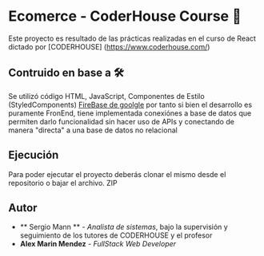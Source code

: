 # Ecomerce - CoderHouse Course 🚀

Este proyecto es resultado de las prácticas realizadas en el curso de React dictado por [CODERHOUSE] (https://www.coderhouse.com/)


## Contruido en base a  🛠️

Se utilizó código HTML, JavaScript, Componentes de Estilo (StyledComponents)  [FireBase de goolgle](https://firebase.google.com/) por tanto si bien el desarrollo es puramente FronEnd,
tiene implementada conexiónes a base de datos que permiten darlo funcionalidad sin hacer uso de APIs y conectando de manera "directa" a una base de datos no relacional

## Ejecución 

Para poder ejecutar el proyecto deberás clonar el mismo desde el repositorio o bajar el archivo. ZIP

## Autor

* ** Sergio Mann ** - *Analista de sistemas*, bajo la supervisión y seguimiento de los tutores de CODERHOUSE y el profesor
* **Alex Marin Mendez** - *FullStack Web Developer*

